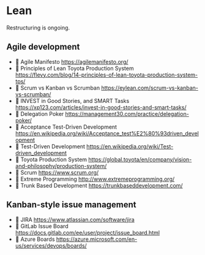 # Lean

Restructuring is ongoing.

## Agile development

* 📃 Agile Manifesto <https://agilemanifesto.org/>
* 📃 Principles of Lean Toyota Production System <https://flevy.com/blog/14-principles-of-lean-toyota-production-system-tps/>
* 📃 Scrum vs Kanban vs Scrumban <https://eylean.com/scrum-vs-kanban-vs-scrumban/>
* 📃 INVEST in Good Stories, and SMART Tasks <https://xp123.com/articles/invest-in-good-stories-and-smart-tasks/>
* 📃 Delegation Poker <https://management30.com/practice/delegation-poker/>
* 📙 Acceptance Test-Driven Development <https://en.wikipedia.org/wiki/Acceptance_test%E2%80%93driven_development>
* 📙 Test-Driven Development <https://en.wikipedia.org/wiki/Test-driven_development>
* 📙 Toyota Production System <https://global.toyota/en/company/vision-and-philosophy/production-system/>
* 📙 Scrum <https://www.scrum.org/>
* 📙 Extreme Programming <http://www.extremeprogramming.org/>
* 📙 Trunk Based Development <https://trunkbaseddevelopment.com/>

## Kanban-style issue management

* 🔶 JIRA <https://www.atlassian.com/software/jira>
* 🔷 GitLab Issue Board <https://docs.gitlab.com/ee/user/project/issue_board.html>
* 🔺 Azure Boards <https://azure.microsoft.com/en-us/services/devops/boards/>
